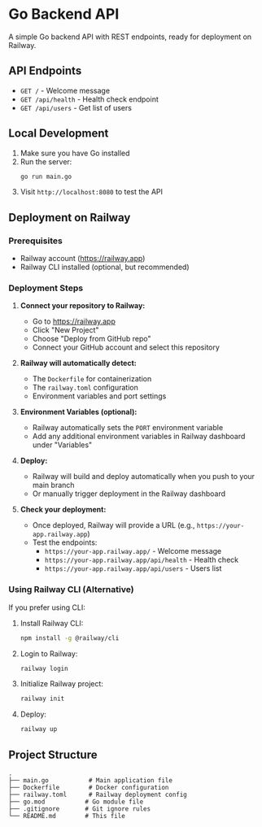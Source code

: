 # Go Backend API

A simple Go backend API with REST endpoints, ready for deployment on Railway.

## API Endpoints

- `GET /` - Welcome message
- `GET /api/health` - Health check endpoint
- `GET /api/users` - Get list of users

## Local Development

1. Make sure you have Go installed
2. Run the server:
   ```bash
   go run main.go
   ```
3. Visit `http://localhost:8080` to test the API

## Deployment on Railway

### Prerequisites
- Railway account (https://railway.app)
- Railway CLI installed (optional, but recommended)

### Deployment Steps

1. **Connect your repository to Railway:**
   - Go to https://railway.app
   - Click "New Project"
   - Choose "Deploy from GitHub repo"
   - Connect your GitHub account and select this repository

2. **Railway will automatically detect:**
   - The `Dockerfile` for containerization
   - The `railway.toml` configuration
   - Environment variables and port settings

3. **Environment Variables (optional):**
   - Railway automatically sets the `PORT` environment variable
   - Add any additional environment variables in Railway dashboard under "Variables"

4. **Deploy:**
   - Railway will build and deploy automatically when you push to your main branch
   - Or manually trigger deployment in the Railway dashboard

5. **Check your deployment:**
   - Once deployed, Railway will provide a URL (e.g., `https://your-app.railway.app`)
   - Test the endpoints:
     - `https://your-app.railway.app/` - Welcome message
     - `https://your-app.railway.app/api/health` - Health check
     - `https://your-app.railway.app/api/users` - Users list

### Using Railway CLI (Alternative)

If you prefer using CLI:

1. Install Railway CLI:
   ```bash
   npm install -g @railway/cli
   ```

2. Login to Railway:
   ```bash
   railway login
   ```

3. Initialize Railway project:
   ```bash
   railway init
   ```

4. Deploy:
   ```bash
   railway up
   ```

## Project Structure

```
.
├── main.go           # Main application file
├── Dockerfile        # Docker configuration
├── railway.toml      # Railway deployment config
├── go.mod           # Go module file
├── .gitignore       # Git ignore rules
└── README.md        # This file
```
